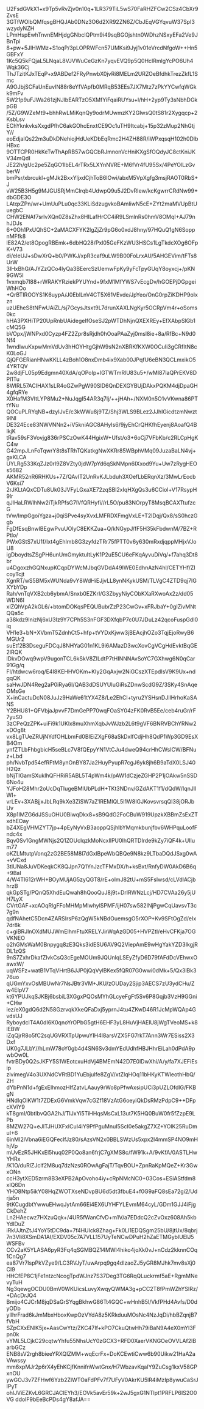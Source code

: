 U2FsdGVkX1+x9Tp5vRvZjv0n10q+1LR379TiL5wS70FaRHZFCw2CSz4CbXr9ZvsE
3GTfWOlbQMfqsgBHQJAb0DNz3O6d2XR92ZN6Z/CbJEqVGYqvuW37SpI3wzydyNZH
LPmHspEwhTnvnEMHjdgGNbclQPtm9i49sqBGOjshtn0WDhzNSxyEFa2Ve9JBnTpi
8+pw+5JlHWMz+S1oqP/3pLOPRWFcn57UMKsi9Jyj1v01eVrcdNfgoW++Hn5GBFxY
1Kc5Q5kFQjaL5LNqaL8VJVWuCeGzKn7yqvEVQ9p5Q0HcIRmlgYcPO6Uh4Wqk36Cj
ThJTzitKJxTEqP+x9ABDef2FRyPnwbX0jvRi8MELm2URZOeBfdhkTrezZkfL1Smc
A9OJbjSCFaUnEuvIN88r8eYfVApfb0MRqB53EEs7JX7Mtz7zPkYYCwfqWGkk9mFv
5W21p9uFJWa261zjNJlbEARTzO5XMfYiFqaiRUYsu+l/hH+2yp9Ty3sNbhDGkpGB
/5Z/G9WZeMt9+bhhRwLMiKqnQy9odrMUwmzKY2GIwsQ0tS81r2Xygqcp+2KsbLsv
EChYknkvksXxgdPfhC6akGOhcEnxtCE9Oc1uTH9Itcabj+15p32zMup2NhGtjY//
eoEdjalQs22m3uDkDNehiojHdUeKDbEqRmc2H4ZH88R/iWPxqsqH102h0DlbHBxc
9OTTCPR0HkKeTwThApRB57wGQCbRJmnonVcHniKXgSfOQdyJC8ctKniJKV34mQdI
JE22h/gUc2pe5ZqGO1lbEL4rTRx5LXYnNVRE+M6fVr4fU95Sx/4PeYOlLzGvberW
bmPsr/xbrcukl+gMJk2BxxYljxdCjhToB6IOwi/abxM5VpXgfg3msjRAOT0RbS+J
vW25B3H5g9MJGUSRjMmClrqb4UdwpQ9u5J2DvRIew/kcKgwrrCRdNw99+dbGDE3O
LAtqxZPn/wr+UmUuPLu0qc33KLiSdzugvkoBAmIiwN5cE+ZYt2maMVUpBtUuegbC
CHW2ENAf7srIvXQn0Z8sZhx8HILafHrCC4iR9LSmlnRs0hmV8OMqI+AJ79nhJDJs
6+0Oh1PxUQhSC+2aMACXFYK2lgZjZr9pG6o0xdJ8hny/97HQuQ1gN6SoppnMFfk8
lE82A2/et8OpogRBEmk+6dbHQ28/Pxl05GeFKzWU3HSCs1LgTkdcXOg6OFpK+V73
di/eIeUJ+sDwXrQ+b0/PWKJ/xpR3caf9uLW9B00FoLrxAU/5AHGEVim/tFTs8UrW
3IHxBhG/AJYZzQCo4lyQa3BEercSzUemwFpKy9yFcTpyGUqY8oyxcj+/pKN9GW5I
1vxmqb7I88+rWRAKYRziekPYUYnd+9fxM1MfYWS7vEcgDv/hGOEPjDGpgeiWhHOo
+QrBTIROOYS1K6uypA/J0EblLnV4CT5X61VEvde/JpYeo/OnG0rpZiKDHP9oIxzn
uzUEheS8tNFwUAiZL/sj7GcysJtsxt9L7drunXAXLNgKyr5OCRpVm4r+oSoms0kc
hHA3PXHiTP20UpRnbUAidegeIfOseSJ2pWTDhNjnQXEXREy+EfXAbpSlGb1cMQ5G
bVOpx/jWNPxd0Cyzp4FZ2Zpr8sRjdh0hOoaPAaZyj0msl8ie+8a/RfBc+N9d0Nf4
1wndlwuKxpwMmVdUv3hHOYHtgGjhW9sN2nXBRKfKXW0OCuIi3gCRfItN8cK0LoGJ
QjQFGERianHNwKKLL4zBoh1O8nxDmb4ix9Xab00JPqfU6eBN3QCLmxikO54YRTQV
2w8djFL05p9Edgmn40XdA/qOPoIp+lGTWTmRlU83u5+/wMl87laQPrEKV8DPl1Tu
8WIRL57ACIHAX1sLR4oGZwPgW90SlD6QnDEXGYBUjDAkxPQKM4djDpaGH4gfqRYe
X0HafM3VItLYP8Mu2+NuJqgI54AR3q7lj/++jHAh+/NXM0n5O1vVKwna86PTtYNu
QOCuPLRYqNB+dzyIJvE/c3kWWu8j9TZ/Shj3WLS9BLez2JJhIGicdtzmNwzt9lNl
DE324Ece83NWVNNn2+iV5kniAGC8AHyIs6/9jyEhCrQHKfhEyenj8AoafQ4BIkjK
tRav59sF3Vovjg836rPSCzOwK44HgixW+Ufst/o3+6oCj7VFbKb/c2RLCpHgKC4w
G42mpJLnFoTqwrY8t8sTRhTQKatkgNwXKRr85WBphVMq09JuzaBaLN4vj+gxKLCA
UYLRg533KqZJz0rI9Z8VZty0jdW7pYd6qSkNMpn6IXxod9Yu+Uw7zRygHEOs5682
AKMR52nR6RHKUs+7Z/QAvIT2UnRvKJLbduh3XOefLbERqnXz/3MwLrEocbV6Ksi7
2rJKLtAQxCDTu8Uk03JVFyLGxaXE72zqSBl2xIqHXgQs3u6CCiol+V17RsypH9lr
qJlHaLRWlhNw2iTjkRPfsG7lVfQRHyfi//rL5O/pu83NOrpyT8MsqBCAXTtufzcG
tVw/ImpGgoiYgza+j0qiSPve4syXvxLMFRDXFmgVxLE+T2lDqj/Qx8/sS0hczGgb
FgDfEsqBnwIBEgwPvuUOlyC8EKKZua+Q/kNGypJ/fF5H35kFbdwnM/7BZ+RPtlo/
PWxGStS7xU1f/Ixt4gEhlmb8G3zyfdzTRr75fPTT0v6y630mRxdjqppMHjxVJoU8
igDboydtsZSgPH6unUmGmyktuItLyK1P2uE5CU6eFKqAyvuDiVq/+f7ahq3Dt8br
u4DgoxzhGQNxupKCqpDYWcMJbqGVDdA49IWE0EdhnAzN4hl/CETYHf/ZIcoyTcjt
XgnRT/wS5BM5xWUNda9vY8WdHiEJjvLL8ynNKykUSM/TLVgC4ZTD9qj7IGXYbYDp
Rah/vnTqVXB2cb6ybmA/Snxb0EZKrI/G3ZbyyNiyCObKXaRXwoAx2z/dd05WDN6I
xIZQhVpA2kGL6/+btomDOKqsPEQUBubrZzP23CwGv+xFRJbaY+0gIZivMNtQQa5c
a38kdz9lnizNj6xU3Iz9Y7CPh5S3nFGF3DXfqbP7c0U7JDuLz42qcoFuspGdI0iq
VH1e3+bN+XVbmT5ZdnhCt5+hfp+tVYDxKjww3jBEAcjhOZo3TqjEjoRwyB6MGUr2
suEtf2B3DseguFDCqJ8NHYaG01n1KL9i6AMazD3wcXovCgVCgHdEvktBqGE2lRQK
lDkvDOwq9wpV9ugonTCL6kSkV8ZILdtP7tHINNNAvSoYC7GXhwg6N0qCar91Gg/q
Fl/htdwcw6roq/E4I8KEHHVOKm+KIy2GqAxjw2NiGCszXTEpdIsV9K9Ux+ndgqQK
saHwJDN4Reg2aP0iRya6I/QAB3dDSUYUIuGiRsZDnwScdG9Z/3SKy4SnAqeOMsGe
X+inCactuDcN08JuJz9HaWe61tYX4Z8/Le2EhCl+tyru2YSHsnDJIlHrhoKaSANS
Y2BHU81+QFVbjaJpvvF7DmGePP70wqFOaSY04zFK0RvB5Ee/ceb4ruGr/rF7yuS0
3zCPeQzZPK+uiFi9k1UKlx8muXhmXqbJvWJzb2L6t9gVF6BNRVBChYRNw2xDOg8t
vx8LgTUeZRUjNYdfOHLbmFd0BIEiZXgF68aSkDxlfCdjHh8QdP1Wp3GD9EsXB4Om
ynfZTLbFhbgbicH5seBLc7V8fQEpyYN1VtCJu4dweQ94crHhCWsICW/BFNuz+Lbd
ph/NvbTpd54efRFtM8ynOnBY87Ja2HuyPyupR7cgJ6yk8jh6B9aTdX0LSJ40H2Qz
bNjTIGamSXukIhQFHRiR5ABL5T4pWm4k/pAW1dCzjeZGHP2P1jOAkw5nSSD6No4u
YJFoH28Mhr2oUcDqTIugeBMlUbPLdH+TKt3NDnv/GZdAKT1f1/dQdW/IqnJllWI+
vrLEv+3XABjjxJbLRq9kXe3ZiSW7aZ1REMIQL5I1W8IGJKovsvrsqQI38jORJbUv
X8p1IMZG6dJSSuOHU0BiwqDkx8+sB9QdG2FoCBuW919UpzkXBBmZsExZTxdhEOay
bZ4XEgVHMZYT7jp+4pEyNyVxB3aoppQSjhlbYMqmkbunjfbv6WHPquLoofFndc4x
Bqv0Sv1GngMWNjs2Q1ZOUclqzkMoNcxIlPU0IhQRTDIrde9kZy7iQF4k+UIIum77
oKZLMtutpVonq2zG2BE58M8l7dGxlBpeWbQBQe9N8kz9LTbaDQdJSxg0wA+vVCxd
3tIUNa8JuVDKeqkCK8QJpn7Q1YnJzcTFMxDX/h+ksBxt/RnfyDW0AkD6B6q+9Bal
4/W4TI612rWH+BOyMUjAG5zyQGT8/rE+olmJ82tU+mS5FsIwsd/cLVdlACjbhrzB
qkGpSTg/PQnQ5XhdEuQwah8hQooQuJ8j9t+DrIRWNzLcj/HD7CVAa26y5jUH7LyX
CVrtGAF+xcAOqRlgFFoMHMpMlwhylSPMF/ijH07sw582INjPgwCqUavsvT3c7g9n
qdfNAhetC5Dcn4ZARSIrsP6zQgW5kNBdOuemsgO5rXOP+Kv9SFtOgZd/eIx7dr8k
c+giBRJlnOXdMUJWmEIhmFtuXRELYJirWqAzGD05+HVPZtI/eHvCFKja7OGVKNEO
o2hGMsWaM0Bnpygq8zE3Qks3idESU6AV9Q2ViepAmE9wHgYakYZD3IkgjRDL1zQS
9nS7ZxhrDkafZlvkCsQ3cEgeMOUm9JQUnlqLSEyZfyD6D79fAFdDcVEhwxOawxW/
uqWSFz+watB1VTqVHrtB6JJP0jQqVylBKex5fQR07G0wwi0dMk+5/Qx3lBk376uo
qUGmYxvOsMBUwNr7NsJBtr3VM+JKU/zOUDay2Sjip3AECS7zU3ydCHu/Zw4EIpV7
kt6YPUJkqSJKBj6bsbiL3XGgxPQOsMYhGLcyeFgFt5Sv6P8Gqjb3VzH9GGni+CHw
iez/eX0gdQ6d2N58GzrvqkXkeQFaDxj5yprnJ4tu4ZKwD46R1JcMpWQAp4GvdsUJ
RyboydclT4A0dI6K0qnoYrOPbG5gtH6EHF3yL8HuVjHAElU8jWgTVeoMS+k8lEBW
iZqQjrR8o5fC2sqUGVRXTpUpwuYIH4l8arsVZX5FG7rkT7Ann3Wr7ESiss2X3Dxf
UK0g7JLbY//hLmW78oY0gb4d4SN6Sv3dmYEdUdhfHBJHhrEiLah0dPdA9pwbOw0L
fvtrBDy0Q2sJKFY5S1WEotcxuHdVj4BMEmN42D7E0lDwXhi/A/y/fa7XJEFiEsip
zivimegV4o3UXNdCVRtBD1YuEbjuIfe8ZgV/xtZlqHOq11bHKyKTWleothHbQ/ZH
dYbPnN1d+fgExEIhmozHIfZatvLAauy9rWo8pPfwAxsipUCi3pUZLOfdlG/FKBgN
HNdIqOlKW1t7ZDExG6VmkVqw7cGZf18VzAtG6oeyiQkDsRMzPdpC9++DFpcXViY9
kT8gmI/0btIbvQGA2hJ/TIJxYi5TiHHqsMsCxL13ut7K5HQ0BuW0fr5fZzpE9LPb
8MZW27Q+eJlTJHUXFxICuI4iY9PfPguMnuI5ScI0e5akgZ7XZ+YOlK25RuDmuI+6
6inMI2lVbna6iEGQFeclfJz80/sAzsVN2x0BBLSWzUs5xpx2I4mmSP4NO9mHhjVp
mUvEzR5JHKxEl5huq02P0Qo8an6frjC7gXMS8c/fW91k+A/9vKfA/0ASTLHwYHRx
/K1O/duRlZJclf2M8uq7dzNzs0ROwAgFajT/TqvBOU+ZpnRaKpMQeZ+Kr3GwxONn
ccH3ytXED5zrm8B3eXPB2ApOvoho4iy+cRpNMcNC0+03Cos+ESiAStfdm8xIQ6Dn
YHO8Ntp5ikY08HqZWOTXseNDvpBU6d5dt3fbuE4+f0G9aFQ8sEa72gi2/Udrja5n
9tKCugdbtYwwuEHwqJytAm66Ei4EX6UYHFYLEvmM64cyL/GDm1GJJ4iFjgCkDehZ
Ln2HAecwz7HXzuQqk+/4UR5fWanCfvD+m1V/a7EDdcQ2cZvOxz608Ah5kbYdIDuZ
iRkUJtnZtJ4YoY5tDC9da+7f4HUlck8Zhag+Fk0Ll1EDQSgm25bU/8jtUx/8qbrj
7n3VIi8XSmDA1AI/EXDV05c7A7VLL157UyTeNCwDPuH2hZaETMGyblUEIJ5WSFBv
CCv2aK5YLASA6pyR3Fq4qSGMBQZ14MWl4hiko4joXk0vJ+nCdz2kknnCOq1CnQg7
ea87Vr7IspPkVZye9/LC3RVJyT/uwArpq9gq4dlzaoZJ5yGR8MJhk7mv8sXj0CI9
HHCfEP8C1jFe1ntzcNcogTpdWJnz7S37Deg3TG6RqQLuckrmf5aE+RgmMNevyTuH
Ng3qewgOCDU0BmV0WKUicsLuvyXwqyQWMA3g+pCC2T8fPmWZhYSIRz/+DAcDrJQ4
Bmijo4CJCrM8jqDSaGrSYqgBkhwG86Tt4GQC+wHnhB5l/VkfPHd4Avfs/D0dyODb
yIlhrFrad6kJmMbxHboxKwpOzVYdA8z5KRkduuMOsNc4NzJqDi/hbBZqnjB7fVbH
SZpCXxENlK5jx+AasCwYtz/ZKC47If+kPO7CkuQtwHh79iBaN9A4eX0mYl3Fpn0k
vYML5LCjkC29cqtwYhfu55NhsUcY0zGCX3+RFD0XaerVKNGOeOVVLAf2lBarbGCz
ENB8sV2rgh8bieeYRXQIZMM+wqEcrFx+DoKCEwtiCww6b90Uikw21HaA2aVAwssy
mm6xpMJr2p6rX4yEhKCjfKnnifnWwtGnx/H7WbzavKqaIY9ZuCsg1kxV58GPxnOU
ywGOJ3v7ZFHwf6Yzb2ZlWTOaFdPFv7f7UFyV0AkrKU5lR4iMzIp8ywuCaSrJIPyT
ohlJViEZKvL6GRCJAClEYh3/EOVk5avEr59k+2wJ5gxG1NTlpt1PRFLP6IS2O0VG
ddolF9bEeBcPDs4gY8afJA==
